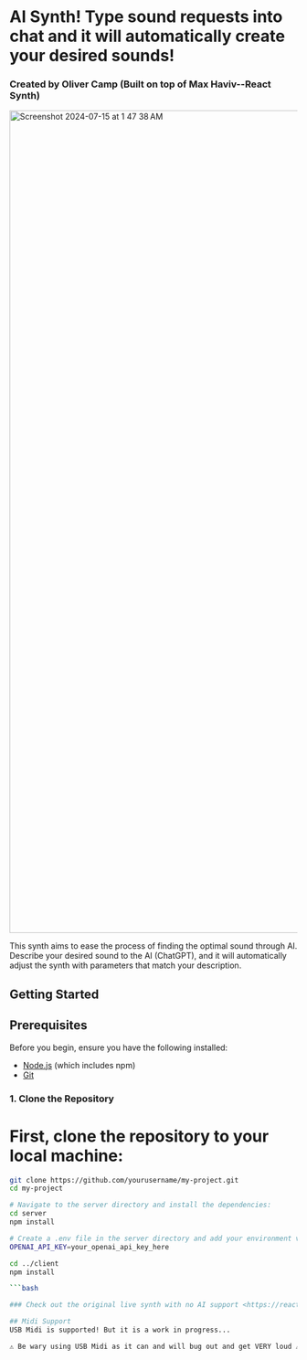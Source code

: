 # AI Synth! Type sound requests into chat and it will automatically create your desired sounds!
### Created by Oliver Camp (Built on top of Max Haviv--React Synth)

<img width="1440" alt="Screenshot 2024-07-15 at 1 47 38 AM" src="https://github.com/user-attachments/assets/b176b028-c1d9-4cf8-8733-7e370c86118c">

This synth aims to ease the process of finding the optimal sound through AI. Describe your desired sound to the AI (ChatGPT), and it will automatically adjust the synth with parameters that match your description.

## Getting Started

## Prerequisites

Before you begin, ensure you have the following installed:

- [Node.js](https://nodejs.org/) (which includes npm)
- [Git](https://git-scm.com/)

### 1. Clone the Repository

# First, clone the repository to your local machine:

```bash
git clone https://github.com/yourusername/my-project.git
cd my-project

# Navigate to the server directory and install the dependencies:
cd server
npm install

# Create a .env file in the server directory and add your environment variables (e.g., your OpenAI API key):
OPENAI_API_KEY=your_openai_api_key_here

cd ../client
npm install

```bash

### Check out the original live synth with no AI support <https://react-synth.vercel.app/home>

## Midi Support
USB Midi is supported! But it is a work in progress...

⚠️ Be wary using USB Midi as it can and will bug out and get VERY loud ⚠️
